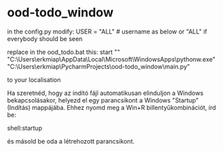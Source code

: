 # ood-todo_window

in the config.py modify:
USER = "ALL" # username as below or "ALL" if everybody should be seen

replace in the ood_todo.bat this:
start "" "C:\Users\erkmiap\AppData\Local\Microsoft\WindowsApps\pythonw.exe" "C:\Users\erkmiap\PycharmProjects\ood-todo_window\main.py"

to your localisation

Ha szeretnéd, hogy az indító fájl automatikusan elinduljon a Windows bekapcsolásakor, helyezd el egy parancsikont a Windows "Startup" (Indítás) mappájába. Ehhez nyomd meg a Win+R billentyűkombinációt, írd be:

shell:startup

és másold be oda a létrehozott parancsikont.